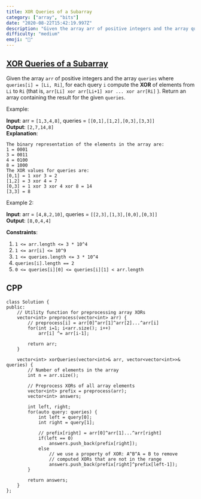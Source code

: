```yaml
---
title: XOR Queries of a Subarray
category: ["array", "bits"]
date: "2020-08-22T15:42:19.997Z"
description: "Given the array arr of positive integers and the array queries where queries[i] = [Li, Ri], for each query i compute the XOR of elements from Li to Ri (that is, arr[Li] xor arr[Li+1] xor ... xor arr[Ri] ). Return an array containing the result for the given queries."
difficulty: "medium"
emoji: "🧐"
---
```


## [XOR Queries of a Subarray](https://leetcode.com/problems/xor-queries-of-a-subarray/)

Given the array `arr` of positive integers and the array `queries` where 
`queries[i] = [Li, Ri]`, for each query `i` compute the **XOR** of elements from `Li` to `Ri` (that is, `arr[Li] xor arr[Li+1] xor ... xor arr[Ri]` ). Return an array containing the result for the given `queries`.

Example:

**Input**: arr = `[1,3,4,8]`, queries = `[[0,1],[1,2],[0,3],[3,3]]`  
**Output**: `[2,7,14,8]`  
**Explanation**:

```
The binary representation of the elements in the array are:
1 = 0001 
3 = 0011 
4 = 0100 
8 = 1000 
The XOR values for queries are:
[0,1] = 1 xor 3 = 2 
[1,2] = 3 xor 4 = 7 
[0,3] = 1 xor 3 xor 4 xor 8 = 14 
[3,3] = 8
```

Example 2:

**Input**: arr = `[4,8,2,10]`, queries = `[[2,3],[1,3],[0,0],[0,3]]`  
**Output**: `[8,0,4,4]`

**Constraints**:

1. `1 <= arr.length <= 3 * 10^4`
2. `1 <= arr[i] <= 10^9`
3. `1 <= queries.length <= 3 * 10^4`
4. `queries[i].length == 2`
5. `0 <= queries[i][0] <= queries[i][1] < arr.length`

## CPP

```cpp{numberLines: true}
class Solution {
public:
    // Utility function for preprocessing array XORs
    vector<int> preprocess(vector<int> arr) {
        // preprocess[i] = arr[0]^arr[1]^arr[2]...^arr[i]
        for(int i=1; i<arr.size(); i++)
            arr[i] ^= arr[i-1];
        
        return arr;
    }
    
    vector<int> xorQueries(vector<int>& arr, vector<vector<int>>& queries) {
        // Number of elements in the array
        int n = arr.size();
        
        // Preprocess XORs of all array elements
        vector<int> prefix = preprocess(arr);
        vector<int> answers;
        
        int left, right;
        for(auto query: queries) {
            int left = query[0];
            int right = query[1];
            
            // prefix[right] = arr[0]^arr[1]...^arr[right]
            if(left == 0)
                answers.push_back(prefix[right]);
            else
                // we use a property of XOR: A^B^A = B to remove
                // computed XORs that are not in the range
                answers.push_back(prefix[right]^prefix[left-1]);
        }
        
        return answers;
    }
};
```

